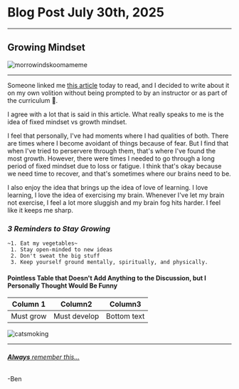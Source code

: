 # **Blog Post July 30th, 2025**

---

## **Growing Mindset**

![morrowindskoomameme](https://www.reddit.com/media?url=https%3A%2F%2Fi.redd.it%2Fan5s9faetnz51.jpg)

---

Someone linked me [this article](https://www.atlassian.com/blog/inside-atlassian/growth-mindset) today to read, and I decided to write about it on my own volition without being prompted to by an instructor or as part of the curriculum :eyes:.

I agree with a lot that is said in this article. What really speaks to me is the idea of fixed mindset vs growth mindset.

I feel that personally, I've had moments where I had qualities of both. There are times where I become avoidant of things because of fear. But I find that when I've tried to perservere through them, that's where I've found the most growth. However, there were times I needed to go through a long period of fixed mindset due to loss or fatigue. I think that's okay because we need time to recover, and that's sometimes where our brains need to be.

I also enjoy the idea that brings up the idea of love of learning. I love learning, I love the idea of exercising my brain. Whenever I've let my brain not exercise, I feel a lot more sluggish and my brain fog hits harder. I feel like it keeps me sharp.

### *3 Reminders to Stay **Growing***

    ~1. Eat my vegetables~
     1. Stay open-minded to new ideas
     2. Don't sweat the big stuff
     3. Keep yourself ground mentally, spiritually, and physically.

#### Pointless Table that Doesn't Add Anything to the Discussion, but **I** Personally Thought Would Be Funny

|Column 1|Column2|Column3
|---|---|---|
|Must grow|Must develop|Bottom text|

![catsmoking](https://pbs.twimg.com/media/D4YdJBAW0AESGXW.jpg)

---

###### [**Always** remember this...](https://www.youtube.com/watch?v=vBjzAdpZzf0)

-Ben
